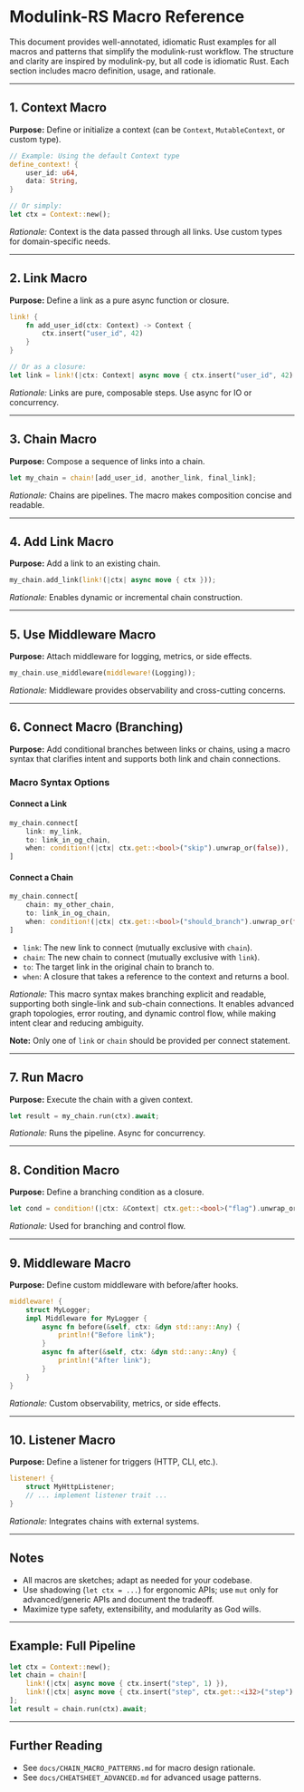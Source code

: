 # Modulink-RS Macro Reference

This document provides well-annotated, idiomatic Rust examples for all macros and patterns that simplify the modulink-rust workflow. The structure and clarity are inspired by modulink-py, but all code is idiomatic Rust. Each section includes macro definition, usage, and rationale.

---

## 1. Context Macro

**Purpose:** Define or initialize a context (can be `Context`, `MutableContext`, or custom type).

```rust
// Example: Using the default Context type
define_context! {
    user_id: u64,
    data: String,
}

// Or simply:
let ctx = Context::new();
```

*Rationale:* Context is the data passed through all links. Use custom types for domain-specific needs.

---

## 2. Link Macro

**Purpose:** Define a link as a pure async function or closure.

```rust
link! {
    fn add_user_id(ctx: Context) -> Context {
        ctx.insert("user_id", 42)
    }
}

// Or as a closure:
let link = link!(|ctx: Context| async move { ctx.insert("user_id", 42) });
```

*Rationale:* Links are pure, composable steps. Use async for IO or concurrency.

---

## 3. Chain Macro

**Purpose:** Compose a sequence of links into a chain.

```rust
let my_chain = chain![add_user_id, another_link, final_link];
```

*Rationale:* Chains are pipelines. The macro makes composition concise and readable.

---

## 4. Add Link Macro

**Purpose:** Add a link to an existing chain.

```rust
my_chain.add_link(link!(|ctx| async move { ctx }));
```

*Rationale:* Enables dynamic or incremental chain construction.

---

## 5. Use Middleware Macro

**Purpose:** Attach middleware for logging, metrics, or side effects.

```rust
my_chain.use_middleware(middleware!(Logging));
```

*Rationale:* Middleware provides observability and cross-cutting concerns.

---

## 6. Connect Macro (Branching)

**Purpose:** Add conditional branches between links or chains, using a macro syntax that clarifies intent and supports both link and chain connections.

### Macro Syntax Options

#### Connect a Link
```rust
my_chain.connect[
    link: my_link,
    to: link_in_og_chain,
    when: condition!(|ctx| ctx.get::<bool>("skip").unwrap_or(false)),
]
```

#### Connect a Chain
```rust
my_chain.connect[
    chain: my_other_chain,
    to: link_in_og_chain,
    when: condition!(|ctx| ctx.get::<bool>("should_branch").unwrap_or(false)),
]
```

- `link`: The new link to connect (mutually exclusive with `chain`).
- `chain`: The new chain to connect (mutually exclusive with `link`).
- `to`: The target link in the original chain to branch to.
- `when`: A closure that takes a reference to the context and returns a bool.

*Rationale:* This macro syntax makes branching explicit and readable, supporting both single-link and sub-chain connections. It enables advanced graph topologies, error routing, and dynamic control flow, while making intent clear and reducing ambiguity.

**Note:** Only one of `link` or `chain` should be provided per connect statement.

---

## 7. Run Macro

**Purpose:** Execute the chain with a given context.

```rust
let result = my_chain.run(ctx).await;
```

*Rationale:* Runs the pipeline. Async for concurrency.

---

## 8. Condition Macro

**Purpose:** Define a branching condition as a closure.

```rust
let cond = condition!(|ctx: &Context| ctx.get::<bool>("flag").unwrap_or(false));
```

*Rationale:* Used for branching and control flow.

---

## 9. Middleware Macro

**Purpose:** Define custom middleware with before/after hooks.

```rust
middleware! {
    struct MyLogger;
    impl Middleware for MyLogger {
        async fn before(&self, ctx: &dyn std::any::Any) {
            println!("Before link");
        }
        async fn after(&self, ctx: &dyn std::any::Any) {
            println!("After link");
        }
    }
}
```

*Rationale:* Custom observability, metrics, or side effects.

---

## 10. Listener Macro

**Purpose:** Define a listener for triggers (HTTP, CLI, etc.).

```rust
listener! {
    struct MyHttpListener;
    // ... implement listener trait ...
}
```

*Rationale:* Integrates chains with external systems.

---

## Notes
- All macros are sketches; adapt as needed for your codebase.
- Use shadowing (`let ctx = ...`) for ergonomic APIs; use `mut` only for advanced/generic APIs and document the tradeoff.
- Maximize type safety, extensibility, and modularity as God wills.

---

## Example: Full Pipeline

```rust
let ctx = Context::new();
let chain = chain![
    link!(|ctx| async move { ctx.insert("step", 1) }),
    link!(|ctx| async move { ctx.insert("step", ctx.get::<i32>("step").unwrap() + 1) })
];
let result = chain.run(ctx).await;
```

---

## Further Reading
- See `docs/CHAIN_MACRO_PATTERNS.md` for macro design rationale.
- See `docs/CHEATSHEET_ADVANCED.md` for advanced usage patterns.
